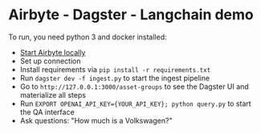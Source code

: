 # Airbyte - Dagster - Langchain demo

To run, you need python 3 and docker installed:
* [Start Airbyte locally](https://github.com/airbytehq/airbyte#quick-start)
* Set up connection
* Install requirements via `pip install -r requirements.txt`
* Run `dagster dev -f ingest.py` to start the ingest pipeline
* Go to `http://127.0.0.1:3000/asset-groups` to see the Dagster UI and materialize all steps
* Run `EXPORT OPENAI_API_KEY={YOUR_API_KEY}; python query.py` to start the QA interface
* Ask questions: "How much is a Volkswagen?"
